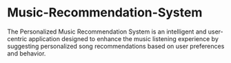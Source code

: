 # Music-Recommendation-System
The Personalized Music Recommendation System is an intelligent and user-centric application designed to enhance the music listening experience by suggesting personalized song recommendations based on user preferences and behavior.
